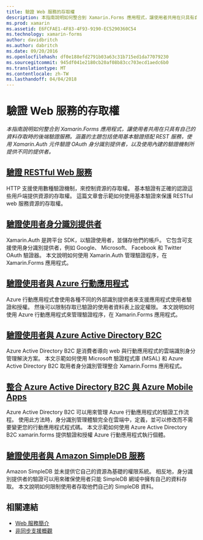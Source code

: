 ```yaml
---
title: 驗證 Web 服務的存取權
description: 本指南說明如何整合到 Xamarin.Forms 應用程式，讓使用者共用在只具有自己的資料存取時的後端驗證服務。 涵蓋的主題包括使用基本驗證搭配 REST 服務，使用 Xamarin.Auth 元件驗證 OAuth 身分識別提供者，以及使用內建的驗證機制所提供不同的提供者。
ms.prod: xamarin
ms.assetid: E6FCFAE1-4F83-4F93-9190-EC5290360C54
ms.technology: xamarin-forms
author: davidbritch
ms.author: dabritch
ms.date: 09/20/2016
ms.openlocfilehash: df0e188efd2791b03a63c31b715ed1da77079230
ms.sourcegitcommit: 945df041e2180cb20af08b83cc703ecd1aedc6b0
ms.translationtype: MT
ms.contentlocale: zh-TW
ms.lasthandoff: 04/04/2018
---
```

# <a name="authenticating-access-to-web-services"></a>驗證 Web 服務的存取權

_本指南說明如何整合到 Xamarin.Forms 應用程式，讓使用者共用在只具有自己的資料存取時的後端驗證服務。涵蓋的主題包括使用基本驗證搭配 REST 服務，使用 Xamarin.Auth 元件驗證 OAuth 身分識別提供者，以及使用內建的驗證機制所提供不同的提供者。_

## <a name="authenticating-a-restful-web-servicerestmd"></a>[驗證 RESTful Web 服務](rest.md)

HTTP 支援使用數種驗證機制，來控制資源的存取權。 基本驗證有正確的認證這些用戶端提供資源的存取權。 這篇文章會示範如何使用基本驗證來保護 RESTful web 服務資源的存取權。

## <a name="authenticating-users-with-an-identity-provideroauthmd"></a>[驗證使用者身分識別提供者](oauth.md)

Xamarin.Auth 是跨平台 SDK，以驗證使用者，並儲存他們的帳戶。 它包含可支援使用身分識別提供者，例如 Google、 Microsoft、 Facebook 和 Twitter OAuth 驗證器。 本文說明如何使用 Xamarin.Auth 管理驗證程序，在 Xamarin.Forms 應用程式。

## <a name="authenticating-users-with-azure-mobile-appsazuremd"></a>[驗證使用者與 Azure 行動應用程式](azure.md)

Azure 行動應用程式會使用各種不同的外部識別提供者來支援應用程式使用者驗證和授權。 然後可以限制存取已驗證的使用者資料表上設定權限。 本文說明如何使用 Azure 行動應用程式來管理驗證程序，在 Xamarin.Forms 應用程式。

## <a name="authenticating-users-with-azure-active-directory-b2cazure-ad-b2cmd"></a>[驗證使用者與 Azure Active Directory B2C](azure-ad-b2c.md)

Azure Active Directory B2C 是消費者導向 web 與行動應用程式的雲端識別身分管理解決方案。 本文示範如何使用 Microsoft 驗證程式庫 (MSAL) 和 Azure Active Directory B2C 取用者身分識別管理整合 Xamarin.Forms 應用程式。

## <a name="integrating-azure-active-directory-b2c-with-azure-mobile-appsazure-ad-b2c-mobile-appmd"></a>[整合 Azure Active Directory B2C 與 Azure Mobile Apps](azure-ad-b2c-mobile-app.md)

Azure Active Directory B2C 可以用來管理 Azure 行動應用程式的驗證工作流程。 使用此方法時，身分識別管理體驗完全在雲端中，定義，並可以修改而不需要變更您的行動應用程式程式碼。 本文示範如何使用 Azure Active Directory B2C xamarin.forms 提供驗證和授權 Azure 行動應用程式執行個體。

## <a name="authenticating-users-with-an-amazon-simpledb-serviceawsmd"></a>[驗證使用者與 Amazon SimpleDB 服務](aws.md)

Amazon SimpleDB 並未提供它自己的資源為基礎的權限系統。 相反地，身分識別提供者的驗證可以用來確保使用者只能 SimpleDB 網域中擁有自己的資料存取。 本文說明如何限制使用者存取他們自己的 SimpleDB 資料。


## <a name="related-links"></a>相關連結

- [Web 服務簡介](~/cross-platform/data-cloud/web-services/index.md)
- [非同步支援概觀](~/cross-platform/platform/async.md)
